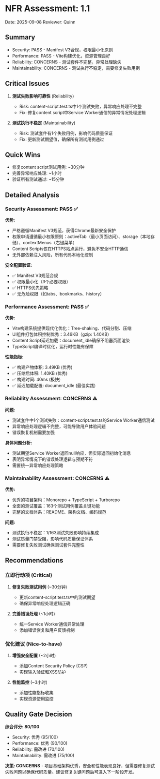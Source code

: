 # NFR Assessment: 1.1

Date: 2025-09-08
Reviewer: Quinn

## Summary

- Security: PASS - Manifest V3合规，权限最小化原则
- Performance: PASS - Vite构建优化，资源管理良好  
- Reliability: CONCERNS - 测试套件不完整，异常处理缺失
- Maintainability: CONCERNS - 测试执行不稳定，需要修复失败用例

## Critical Issues

1. **测试失败影响可靠性** (Reliability)
   - Risk: content-script.test.ts中1个测试失败，异常响应处理不完整
   - Fix: 修复content script中Service Worker通信的异常情况处理逻辑

2. **测试执行不稳定** (Maintainability)
   - Risk: 测试套件有1个失败用例，影响代码质量保证
   - Fix: 更新测试期望值，确保所有测试用例通过

## Quick Wins

- 修复content script测试用例: ~30分钟
- 完善异常响应处理: ~1小时
- 验证所有测试通过: ~15分钟

## Detailed Analysis

### Security Assessment: PASS ✅

**优势:**
- 严格遵循Manifest V3规范，获得Chrome最新安全保护
- 权限申请遵循最小权限原则：activeTab（最小页面访问）、storage（本地存储）、contextMenus（右键菜单）
- Content Scripts仅在HTTPS站点运行，避免不安全HTTP通信
- 无外部依赖注入风险，所有代码本地化控制

**安全配置验证:**
- ✅ Manifest V3规范合规
- ✅ 权限最小化（3个必要权限）
- ✅ HTTPS优先策略
- ✅ 无危险权限（如tabs、bookmarks、history）

### Performance Assessment: PASS ✅

**优势:**
- Vite构建系统提供现代化优化：Tree-shaking、代码分割、压缩
- UI组件打包体积控制优秀：3.49KB（gzip: 1.40KB）
- Content Script延迟加载：document_idle确保不阻塞页面渲染
- TypeScript编译时优化，运行时性能有保障

**性能指标:**
- ✅ 构建产物体积: 3.49KB (优秀)
- ✅ 压缩后体积: 1.40KB (优秀)  
- ✅ 构建时间: 40ms (极快)
- ✅ 延迟加载配置: document_idle (最佳实践)

### Reliability Assessment: CONCERNS ⚠️

**问题:**
- 测试套件中1个测试失败：content-script.test.ts的Service Worker通信测试
- 异常响应处理逻辑不完整，可能导致用户体验问题
- 错误恢复机制需要加强

**具体问题分析:**
- 测试期望Service Worker返回null响应，但实际返回初始化消息
- 表明异常情况下的错误处理逻辑与预期不符
- 需要统一异常响应处理策略

### Maintainability Assessment: CONCERNS ⚠️

**优势:**
- 优秀的项目架构：Monorepo + TypeScript + Turborepo
- 全面的测试覆盖：163个测试用例覆盖关键功能
- 完整的文档体系：README、架构文档、编码规范

**问题:**
- 测试执行不稳定：1/163测试失败影响持续集成
- 测试质量门禁受阻，影响代码质量保证体系
- 需要修复失败测试确保测试套件完整性

## Recommendations

### 立即行动项 (Critical)
1. **修复失败测试用例** (~30分钟)
   - 更新content-script.test.ts中的测试期望
   - 确保异常响应处理逻辑正确

2. **完善错误处理** (~1小时)  
   - 统一Service Worker通信异常处理
   - 添加错误恢复和用户反馈机制

### 优化建议 (Nice-to-have)
1. **增强安全配置** (~2小时)
   - 添加Content Security Policy (CSP)
   - 实现输入验证和XSS防护

2. **性能监控** (~3小时)
   - 添加性能指标收集
   - 实现资源使用监控

## Quality Gate Decision

**综合评分: 80/100**

- Security: 优秀 (95/100)
- Performance: 优秀 (90/100)  
- Reliability: 需改进 (70/100)
- Maintainability: 需改进 (75/100)

**决策: CONCERNS** - 项目基础架构优秀，安全和性能表现良好，但需要修复测试失败问题以确保代码质量。建议修复关键问题后可进入下一阶段开发。